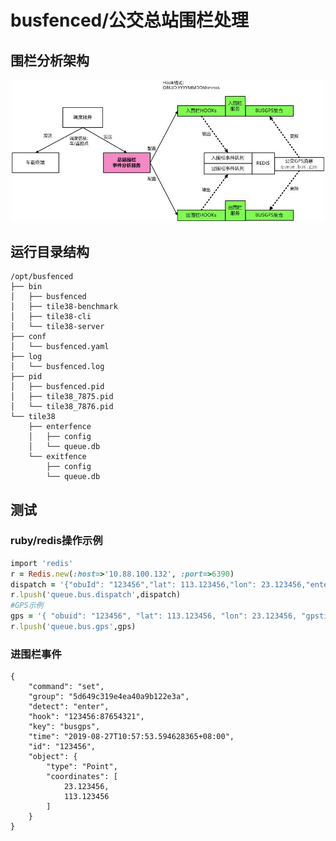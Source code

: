 # busfenced/公交总站围栏处理

## 围栏分析架构
<p align="center" style="text-align:center;">
  <img src="https://github.com/huangpeizhi2018/busfenced/blob/master/docs/fenced.jpg" width="500" />
</p>

## 运行目录结构
```
/opt/busfenced
├── bin
│   ├── busfenced
│   ├── tile38-benchmark
│   ├── tile38-cli
│   └── tile38-server
├── conf
│   └── busfenced.yaml
├── log
│   └── busfenced.log
├── pid
│   ├── busfenced.pid
│   ├── tile38_7875.pid
│   └── tile38_7876.pid
└── tile38
    ├── enterfence
    │   ├── config
    │   └── queue.db
    └── exitfence
        ├── config
        └── queue.db
```

## 测试
### ruby/redis操作示例
```ruby
import 'redis'
r = Redis.new(:host=>'10.88.100.132', :port=>6390)
dispatch = '{"obuId": "123456","lat": 113.123456,"lon": 23.123456,"enterMeter": 50,"exitMeter": 100,"taskId": "87654321","invalidTime": "2019-08-29T17:30:00+08:00"}'
r.lpush('queue.bus.dispatch',dispatch)
#GPS示例 
gps = '{ "obuid": "123456", "lat": 113.123456, "lon": 23.123456, "gpstime": "2019-08-29T17:30:00+08:00"}'
r.lpush('queue.bus.gps',gps)
```   

### 进围栏事件
````
{
    "command": "set", 
    "group": "5d649c319e4ea40a9b122e3a", 
    "detect": "enter", 
    "hook": "123456:87654321", 
    "key": "busgps", 
    "time": "2019-08-27T10:57:53.594628365+08:00", 
    "id": "123456", 
    "object": {
        "type": "Point", 
        "coordinates": [
            23.123456, 
            113.123456
        ]
    }
}
````

